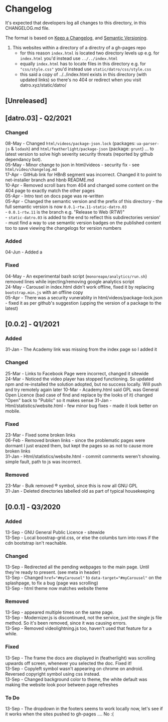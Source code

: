 # Changelog
It's expected that developers log all changes to this directory, in this CHANGELOG.md file.

The format is based on [Keep a Changelog](https://keepachangelog.com/en/1.0.0/),
and [Semantic Versioning](https://semver.org/spec/v2.0.0.html).

1. This websites within a directory of a directry of a gh-pages repo
   - for this reason `index.html` is located two directory levels up e.g. for `index.html` you'd instead use `../../index.html`  
   - equally `index.html` has to locate files in this directory e.g. for `"css/style.css"` you'd instead use `static/datro/css/style.css`  
   - this said a copy of ../../index.html exists in this directory (with updated links) so there's no 404 or redirect when you visit datro.xyz/static/datro/    

## [Unreleased]

## [datro.03] - Q2/2021

### Changed
08-May - Changed `html/videos/package-json.lock` (packages: `ua-parser-js` & `lodash`) and `html/featherlight/package-json` (package: `grunt`) ... to latest version to solve high severity security threats (reported by github dependancy bot).  
05-May - Minor change to json in html/videos - security fix - see `html/video/changelog.md`  
17-Apr - GitHub link for HBnB segment was incorrect. Changed it to point to net-installer branch and hbnb README.md   
10-Apr - Removed scroll bars from 404 and changed some content on the 404 page to exactly match the other pages  
05-Apr - Intro text on docs page was re-written  
05-Apr - Changed the semantic version and the prefix of this directory - the full semantic version is now `0.0.1-rtw.11-static-datro.03`  
       - `0.0.1-rtw.11` is the branch e.g. "Release to Web (RTW)"  
       - `static-datro.03` is added to the end to reflect this subdirectories version'  
       -  must find a way to use semantic version badges on the published content too to save viewing the changelogs for version numbers   

### Added 
04-Jun - Added a 

### Fixed
04-May - An experimental bash script (`monoreapo/analytics/run.sh`) removed lines while injecting/removing google analytics script  
24-May - Carousel in index.html didn't work offline, fixed it by replacing `bootstrap.min.js` with an offline copy  
05-Apr - There was a security vunerablity in html/videos/package-lock.json - fixed it as per github's suggestion (upping the version of a package to the latest)  



## [0.0.2] - Q1/2021

### Added
31-Jan - The Academy link was missing from the index page so I added it  

### Changed
25-Mar - Links to Facebook Page were incorrect, changed it sitewide  
24-Mar - Noticed the video player has stopped functioning. So updated npm and re-installed the solution adopted, but no success locally. Will push and try remotely again later
10-Mar - Academy.html said GPL was General Open Licence (bad case of find and replace by the looks of it) changed "Open" back to "Public" so it makes sense
31-Jan - Html/statistics/website.html - few minor bug fixes - made it look better on mobile. 

### Fixed
23-Mar - Fixed some broken links  
06-Feb - Removed broken links - since the problematic pages were dormant I just erazed them, but kept the pages so as not to cause more broken links  
31-Jan - Html/statistics/website.html - commit comments weren't showing. simple fault, path to js was incorrect.   

### Removed
23-Mar - Bulk removed ® symbol, since this is now all GNU GPL   
31-Jan - Deleted directories labelled old as part of typical housekeeping   


## [0.0.1] - Q3/2020

### Added
13-Sep - GNU General Public Licence - sitewide  
13-Sep - Local boostrap-grid.css, or else the columbs turn into rows if the cdn bootstrap isn't reachable.  

### Changed
13-Sep - Redirected all the pending webpages to the main page. Until they're ready to present. (see meta in header)  
13-Sep - Changed `href="#myCarousel"` to `data-target="#myCarousel"` on the splashpage, to fix a bug (page was scrolling)  
13-Sep - html theme now matches website theme  

### Removed
13-Sep - <link href="https://www.f-cdn.com/assets/bundles/jquery-4df54fac.js" rel="preload"> appeared multiple times on the same page.  
13-Sep - Modernizer.js is discontinued, not the service, just the single js file method. So it's been removed, since it was causing errors.  
13-Sep - Removed videolightning.js too, haven't used that feature for a while.  

### Fixed
13-Sep - The frame the docs are displayed in (featherlight) was scrolling upwards off screen, whenever you selected the doc. Fixed it!  
13-Sep - Copyleft symbol wasn't appearing on chrome on android. Reversed copyright symbol using css instead.   
13-Sep - Changed background color to theme, the white default was making the website look poor between page refreshes  

### To Do
13-Sep - The dropdown in the footers seems to work locally now, let's see if it works when the sites pushed to gh-pages .... No :(  
